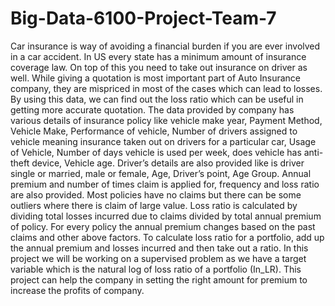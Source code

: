 # Big-Data-6100-Project-Team-7
Car insurance is way of avoiding a financial burden if you are ever involved in a car accident. In
US every state has a minimum amount of insurance coverage law. On top of this you need to
take out insurance on driver as well. While giving a quotation is most important part of Auto
Insurance company, they are mispriced in most of the cases which can lead to losses. By using
this data, we can find out the loss ratio which can be useful in getting more accurate quotation.
The data provided by company has various details of insurance policy like vehicle make year,
Payment Method, Vehicle Make, Performance of vehicle, Number of drivers assigned to vehicle
meaning insurance taken out on drivers for a particular car, Usage of Vehicle, Number of days
vehicle is used per week, does vehicle has anti-theft device, Vehicle age. Driver’s details are also
provided like is driver single or married, male or female, Age, Driver’s point, Age Group. Annual
premium and number of times claim is applied for, frequency and loss ratio are also provided.
Most policies have no claims but there can be some outliers where there is claim of large value.
Loss ratio is calculated by dividing total losses incurred due to claims divided by total annual
premium of policy. For every policy the annual premium changes based on the past claims and
other above factors. To calculate loss ratio for a portfolio, add up the annual premium and
losses incurred and then take out a ratio. In this project we will be working on a supervised
problem as we have a target variable which is the natural log of loss ratio of a portfolio (In_LR).
This project can help the company in setting the right amount for premium to increase the
profits of company.
